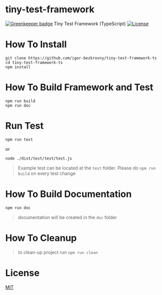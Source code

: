 tiny-test-framework
===================

[![Greenkeeper badge](https://badges.greenkeeper.io/ibezkrovnyi/tiny-test-framework-ts.svg)](https://greenkeeper.io/)
Tiny Test Framework (TypeScript) [![License](https://img.shields.io/badge/license-MIT-blue.svg)](LICENSE)

How To Install
==============

```shell
git clone https://github.com/igor-bezkrovny/tiny-test-framework-ts
cd tiny-test-framework-ts
npm install
```

How To Build Framework and Test
===============================

```shell
npm run build
npm run doc
```

Run Test
========

```shell
npm run test
```

or 

```shell
node ./dist/test/test/test.js
```

> Example test can be located at the `test` folder. Please do `npm run build` on every test change 

How To Build Documentation
==========================

```shell
npm run doc
```

> documentation will be created in the `doc` folder

How To Cleanup
==============
> to clean-up project run `npm run clean`

License
=======

[MIT](LICENSE)
